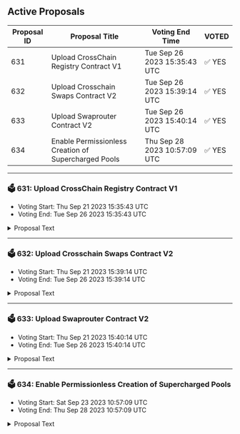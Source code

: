 ## Active Proposals

| Proposal ID | Proposal Title | Voting End Time | VOTED |
|-------------|----------------|-----------------|-------|
| 631 | Upload CrossChain Registry Contract V1 | Tue Sep 26 2023 15:35:43 UTC | ✅ YES |
| 632 | Upload Crosschain Swaps Contract V2 | Tue Sep 26 2023 15:39:14 UTC | ✅ YES |
| 633 | Upload Swaprouter Contract V2 | Tue Sep 26 2023 15:40:14 UTC | ✅ YES |
| 634 | Enable Permissionless Creation of Supercharged Pools | Thu Sep 28 2023 10:57:09 UTC | ✅ YES |

---

### 🗳 631: Upload CrossChain Registry Contract V1
- Voting Start: Thu Sep 21 2023 15:35:43 UTC
- Voting End: Tue Sep 26 2023 15:35:43 UTC

<details>
<summary>Proposal Text</summary>
 
Passing this proposal will upload V1 of the Crosschain Registry contract to the Osmosis chain. 
## Details 
The set of contracts within the XCS bundle enables trades on Osmosis to be carried out remotely from another chain connected to Osmosis by IBC. 

Version two of the contracts simplifies the usage of crosschain swaps by keeping registries with information about IBC channels used, denoms used on Osmosis, and when to use packet forward middleware vs. callbacks. 

The Crosschain Swaps contract receives a token transfer from chain A, looks up the required information from the Crosschain Registry contract, interacts with the Swap Router contract to exchange the received token for a different token, and then forwards it to a destination address specified in the original transaction. 

This instance then looks up the correct information to use from the linked instance of the Crosschain Registry contract and, using this, interacts with the Swap Router contract to exchange the received token for the desired token. 

The resultant tokens are then forwarded to the address initially specified in the memo, be that a return to the address on Chain A or forwarding to an address on Chain C. 

Full Documentation: [https://github.com/osmosis-labs/osmosis/tree/main/cosmwasm/contracts/crosschain-swaps](https://github.com/osmosis-labs/osmosis/tree/main/cosmwasm/contracts/crosschain-swaps) 
## Contract information 
**Release**: V1 

**Compiler Version**: cosmwasm/workspace-optimizer:0.12.10 

**Checksum**: 5780a3358cd917fcf05d9f181c56f26904ae45fa68cc355738a75ad263458390 

**Code repository**: [https://github.com/osmosis-labs/osmosis/tree/main/cosmwasm/contracts](https://github.com/osmosis-labs/osmosis/tree/main/cosmwasm/contracts) 

**Commit ID**: b90dfad7f2ab8ecdd2806cb51dfa9a72fb80a469 

**Forum Thread**: [https://forum.osmosis.zone/t/upload-xcs-v2-contracts/335](https://forum.osmosis.zone/t/upload-xcs-v2-contracts/335)
</details>

---

### 🗳 632: Upload Crosschain Swaps Contract V2
- Voting Start: Thu Sep 21 2023 15:39:14 UTC
- Voting End: Tue Sep 26 2023 15:39:14 UTC

<details>
<summary>Proposal Text</summary>
 
Passing this proposal will upload an updated version of the Crosschain Swaps contract to the Osmosis chain. 
## Details 
The set of contracts within the XCS bundle enables trades on Osmosis to be carried out remotely from another chain connected to Osmosis by IBC. 

Version two of the contracts simplifies the usage of crosschain swaps by keeping registries with information about IBC channels used, denoms used on Osmosis, and when to use packet forward middleware vs. callbacks. 

The Crosschain Swaps contract receives a token transfer from chain A, looks up the required information from the Crosschain Registry contract, interacts with the Swap Router contract to exchange the received token for a different token, and then forwards it to a destination address specified in the original transaction. 

This instance then looks up the correct information to use from the linked instance of the Crosschain Registry contract and, using this, interacts with the Swap Router contract to exchange the received token for the desired token. 

The resultant tokens are then forwarded to the address initially specified in the memo, be that a return to the address on Chain A or forwarding to an address on Chain C. 

Full Documentation: [https://github.com/osmosis-labs/osmosis/tree/main/cosmwasm/contracts/crosschain-swaps](https://github.com/osmosis-labs/osmosis/tree/main/cosmwasm/contracts/crosschain-swaps) 
## Contract information 
**Release**: V2 

**Compiler Version**: cosmwasm/workspace-optimizer:0.12.10 

**Checksum**: 3839d7281088f0152f643d57854e0625fd709db151e6dfe12da02f00efc3477e 

**Code repository**: [https://github.com/osmosis-labs/osmosis/tree/main/cosmwasm/contracts](https://github.com/osmosis-labs/osmosis/tree/main/cosmwasm/contracts) 

**Commit ID**: b90dfad7f2ab8ecdd2806cb51dfa9a72fb80a469 

**Forum Thread**: [https://forum.osmosis.zone/t/upload-xcs-v2-contracts/335](https://forum.osmosis.zone/t/upload-xcs-v2-contracts/335)
</details>

---

### 🗳 633: Upload Swaprouter Contract V2
- Voting Start: Thu Sep 21 2023 15:40:14 UTC
- Voting End: Tue Sep 26 2023 15:40:14 UTC

<details>
<summary>Proposal Text</summary>
 
Passing this proposal will upload an updated version of the Swaprouter contract to the Osmosis chain. 
## Details 
The set of contracts within the XCS bundle enables trades on Osmosis to be carried out remotely from another chain connected to Osmosis by IBC. 

Version two of the contracts simplifies the usage of crosschain swaps by keeping registries with information about IBC channels used, denoms used on Osmosis, and when to use packet forward middleware vs. callbacks. 

The Crosschain Swaps contract receives a token transfer from chain A, looks up the required information from the Crosschain Registry contract, interacts with the Swap Router contract to exchange the received token for a different token, and then forwards it to a destination address specified in the original transaction. 

This instance then looks up the correct information to use from the linked instance of the Crosschain Registry contract and, using this, interacts with the Swap Router contract to exchange the received token for the desired token. 

The resultant tokens are then forwarded to the address initially specified in the memo, be that a return to the address on Chain A or forwarding to an address on Chain C. 

Full Documentation: [https://github.com/osmosis-labs/osmosis/tree/main/cosmwasm/contracts/crosschain-swaps](https://github.com/osmosis-labs/osmosis/tree/main/cosmwasm/contracts/crosschain-swaps) 
## Contract information 
**Release**: V2 

**Compiler Version**: cosmwasm/workspace-optimizer:0.12.10 

**Checksum**: f8fca2b93dcd4cf0b41b964ba4c6523094dd3097c3269bc88c87f68edc0a9c00 

**Code repository**: [https://github.com/osmosis-labs/osmosis/tree/main/cosmwasm/contracts](https://github.com/osmosis-labs/osmosis/tree/main/cosmwasm/contracts) 

**Commit ID**: b90dfad7f2ab8ecdd2806cb51dfa9a72fb80a469 

**Forum Thread**: [https://forum.osmosis.zone/t/upload-xcs-v2-contracts/335](https://forum.osmosis.zone/t/upload-xcs-v2-contracts/335)
</details>

---

### 🗳 634: Enable Permissionless Creation of Supercharged Pools
- Voting Start: Sat Sep 23 2023 10:57:09 UTC
- Voting End: Thu Sep 28 2023 10:57:09 UTC

<details>
<summary>Proposal Text</summary>
 
This proposal would enable the permissionless creation of Supercharged pools, allowing pools to be created by any user. nnThis proposal also pre-approves the creation and migration linking of the remaining incentivized Classic pools that do not have a Supercharged equivalent. nnThis proposal also validates the Pool Creation fee as 1000 OSMO as adjusted during the v19 upgrade. nn## Background nDuring the rollout period, the creation of Supercharged Liquidity pools has been permissioned by governance as established in [Proposal 532](https://www.mintscan.io/osmosis/proposals/532) nnThere were three main reasons for this. n* Preventing large numbers of Supercharged pools from being created for each asset, causing liquidity fragmentation. n* Suboptimal parameters being selected for a pool n* Over-complication of migration linking by having multiple migration options. nn**Liquidity fragmentation** nLiquidity fragmentation has been addressed through the whitelisting of both Quote assets and available Spread factors. While this allows multiple pairings possible for each asset, there is still a finite number of pools between which liquidity can be fragmented. As liquidity pairings will have different levels of trading possible, the numbers of pools should be proportionate to the popularity of the base asset. nnIn the recent software upgrade, the pool creation fee was set to 1000 OSMO as part of the taker fee implementation rather than the 100 OSMO previously approved by governance. As this has been [discussed on the forums](https://forum.osmosis.zone/t/proposals-addressing-scam-pools-increase-the-pool-creation-fee/42) but never proposed, no proposal has been made to rectify this setting. This proposal confirms that the pool creation fee will remain at 1000 OSMO and assist in forming deliberate pools to minimize liquidity fragmentation. nnThe creation of bulk Supercharged pools may still occur with no creation fee via the governance process. nn**Suboptimal parameters** nSince the initial launch of Supercharged liquidity, the creation process has also been simplified by removing the `exponentatpriceone` parameter, decreasing the variability of the pools. nnAll other parameters are currently whitelisted with a currently allowed range of: n* Seven spread factors n* Seven quote denoms n* Four tick spacings nnWhile this gives a potential combination of 196 pools for any base asset, the number of these created will likely be proportional to the demand for different routes and other attributes of the base asset. nn**Over-complication of migration linking** nMost incentivized classic pools have been linked, with only the 18 exponent bases still pending, being created in a future software upgrade. Supposing one of these pools is created before this software upgrade. In that case, the pool will not be functional for trading, so minimal liquidity will be added. nnTo preemptively simplify the creation and linking of these pools, this proposal acts similarly to [Proposal 571](https://www.mintscan.io/osmosis/proposals/571) by signaling the creation of Supercharged pools for the remaining incentivized OSMO paired pools that have not migrated to Supercharged liquidity. nnAny pools with Superfluid enabled must have liquidity and spot price established in the Supercharged pool at the time of upgrade. The upgrade handler will pair 1 OSMO with each required asset at a spot price within 0.1% of the spot price in the pool with the newly established Migration link at the time of upgrade using community pool funds, capped at 10 OSMO for safety reasons. nnThe pools created will maintain their current Spread Factor and Superfluid status and are the following, with the linked pools attached. n* ARB/OSMO - Pool 1011 n* AVAX/OSMO - Pool 899 n* BNB/OSMO - Pool 1060 n* EVMOS/OSMO - Pool 722 n* FET/OSMO - Pool 681 n* INJ/OSMO - Pool 725 n* MATIC/OSMO - Pool 789 n## Why Enable Permissionless Creation Now? nWhile some incentivized pools are still pending migration, this proposer believes that the time is right to enable permissionless creation of pools. nnWith the arrival of multiple native IBC assets on Osmosis such as [USDC](https://www.mintscan.io/osmosis/proposals/624), [WBTC](https://www.mintscan.io/osmosis/proposals/604) and [wstETH](https://www.mintscan.io/osmosis/proposals/626), Osmosis will benefit from faster creation of pools able to utilize these assets. nnThere have also started to be proposals on the forums from teams who want to see specific pools available as Supercharged versions such as [stOSMO/OSMO](https://forum.osmosis.zone/t/stosmo-osmo-supercharged-pool-creation/361) as well as specific requests for USDC pairings by teams who are slowed by the governance process. Allowing permissionless creation will enable teams who want to bootstrap a pool with particular settings to do so. nn**Forum Thread**:[https://forum.osmosis.zone/t/enable-permissionless-creation-of-supercharged-pools/369](https://forum.osmosis.zone/t/enable-permissionless-creation-of-supercharged-pools/369)
</details>
